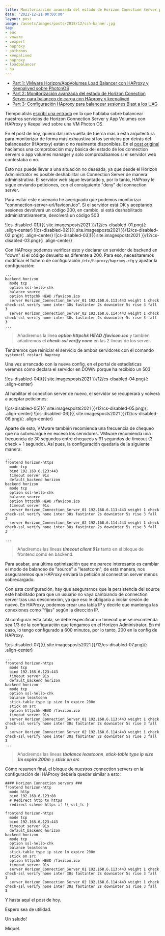 ```yaml
---
title: Monitorización avanzada del estado de Horizon Conection Server para balanceo de carga con HAproxy y keepalived
date: '2021-12-21 00:00:00'
layout: post
image: /assets/images/posts/2018/12/ssh-banner.jpg
tag:
- euc
- vmware
- vexpert
- haproxy
- pothonos
- keepalived
- haproxy
- loadbalancer
- ha
---
```


- [Part 1: VMware Horizon/AppVolumes Load Balancer con HAProxy y Keepalived sobre PhotonOS](https://miquelmariano.github.io/2021/09/08/vmware-horizon-haproxy/)
- [Part 2: Monitorización avanzada del estado de Horizon Conection Server para balanceo de carga con HAproxy y keepalived](https://miquelmariano.github.io/2021/12/21/vmware-horizon-load-balancer-haproxy-avanzado/)
- [Part 3: Configuración HAproxy para balancear sesiones Blast a los UAG](hhttps://miquelmariano.github.io/2025/07/15/haproxy-blast-uag/)

Tiempo atrás [escribí una entrada](https://miquelmariano.github.io/2021/09/08/vmware-horizon-haproxy/) en la que hablaba sobre balancear nuestros servicios de Horizon Connection Server y App Volumes con HAProxy y Keepalived sobre una VM Photon OS.

En el post de hoy, quiero dar una vuelta de tuerca más a esta arquitectura para monitorizar de forma más exhaustiva si los servicios por detrás del balanceador (HAproxy) están o no realmente disponibles. En el [post original](https://miquelmariano.github.io/2021/09/08/vmware-horizon-haproxy/) hacíamos una comprobación muy básica del estado de los connection servers o app volumes manager y solo comprobábamos si el servidor web contestaba o no.

Esto nos puede llevar a una situación no deseada, ya que desde el Horizon Administrator es posible deshabilitar un Connection Server de manera administrativa. El servidor web sigue levantado y, por lo tanto, HAProxy le sigue enviando peticiones, con el consiguiente "deny" del connection server.

Para evitar este escenario he averiguado que podemos monitorizar "connnection-server-url/favicon.ico". Si el servidor está OK y aceptando sesiones devolverá un código 200, en cambio, si está deshabilitado administrativamente, devolverá un código 503

![cs-disabled-01]({{ site.imagesposts2021 }}/12/cs-disabled-01.png){: .align-center}
![cs-disabled-02]({{ site.imagesposts2021 }}/12/cs-disabled-02.png){: .align-center}
![cs-disabled-03]({{ site.imagesposts2021 }}/12/cs-disabled-03.png){: .align-center}

Con HAProxy podemos verificar esto y declarar un servidor de backend en "down" si el código devuelto es diferente a 200. Para eso, necesitaremos modificar el fichero de configuración `/etc/haproxy/haproxy.cfg` y ajustar la configuración:

```ssh
...
backend horizon
  mode tcp
  option ssl-hello-chk
  balance source
  option httpchk HEAD /favicon.ico
  server Horizon_Connection_Server_01 192.168.6.113:443 weight 1 check check-ssl verify none inter 30s fastinter 2s downinter 5s rise 3 fall 3
  server Horizon_Connection_Server_02 192.168.6.114:443 weight 1 check check-ssl verify none inter 30s fastinter 2s downinter 5s rise 3 fall 3
...
```

> Añadiremos la línea **_option httpchk HEAD /favicon.ico_** y también añadiremos el **_check-ssl verify none_** en las 2 líneas de los server.

Tendremos que reiniciar el servicio de ambos servidores con el comando `systemctl restart haproxy`

Una vez arrancado con la nueva config, en el portal de estadísticas veremos cómo declara el servidor en DOWN porque ha recibido un 503

![cs-disabled-04]({{ site.imagesposts2021 }}/12/cs-disabled-04.png){: .align-center}

Al habilitar el conection server de nuevo, el servidor se recuperará y volverá a aceptar peticiones:

![cs-disabled-05]({{ site.imagesposts2021 }}/12/cs-disabled-05.png){: .align-center}
![cs-disabled-06]({{ site.imagesposts2021 }}/12/cs-disabled-06.png){: .align-center}

Aparte de esto, VMware también recomienda una frecuencia de chequeo que no sobrecargue en exceso los servidores. VMware recomienda una frecuencia de 30 segundos entre chequeos y 91 segundos de timeout (3 check + 1 segundo). Así pues, la configuración quedaria de la siguiente manera:

```ssh
...
frontend horizon-https
  mode tcp
  bind 192.168.6.123:443
  timeout server 91s
  default_backend horizon
backend horizon
  mode tcp
  option ssl-hello-chk
  balance source
  option httpchk HEAD /favicon.ico
  timeout server 91s
  server Horizon_Connection_Server_01 192.168.6.113:443 weight 1 check check-ssl verify none inter 30s fastinter 2s downinter 5s rise 3 fall 3
  server Horizon_Connection_Server_02 192.168.6.114:443 weight 1 check check-ssl verify none inter 30s fastinter 2s downinter 5s rise 3 fall 3

...
```

> Añadiremos las líneas **_timeout client 91s_** tanto en el bloque de frontend como en backend.

Para acabar, una última optimización que me parece interesante es cambiar el modo de balanceo de "source" a "leastconn", de esta manera, nos aseguraremos que HAProxy enviará la petición al connection server menos sobrecargado.

Con esta configuración, hay que asegurarnos que la persistencia del source esté habilitado para que un usuario no vaya cambiando de connection server tras una desconexión, ya que eso le obligaría a iniciar sesión de nuevo. En HAProxy, podemos crear una tabla IP y decirle que mantenga las conexiones como "fijas" según la dirección IP. 

Al configurar esta tabla, se debe especificar un timeout que se recomienda sea 1/3 de la configuración que tengamos en el Horizon Administrator. En mi caso, lo tengo configurado a 600 minutos, por lo tanto, 200 en la config de HAProxy.

![cs-disabled-07]({{ site.imagesposts2021 }}/12/cs-disabled-07.png){: .align-center}

```ssh
...
frontend horizon-https
  mode tcp
  bind 192.168.6.123:443
  timeout server 91s
  default_backend horizon
backend horizon
  mode tcp
  option ssl-hello-chk
  balance leastconn
  stick-table type ip size 1m expire 200m
  stick on src
  option httpchk HEAD /favicon.ico
  timeout server 91s
  server Horizon_Connection_Server_01 192.168.6.113:443 weight 1 check check-ssl verify none inter 30s fastinter 2s downinter 5s rise 3 fall 3
  server Horizon_Connection_Server_02 192.168.6.114:443 weight 1 check check-ssl verify none inter 30s fastinter 2s downinter 5s rise 3 fall 3
...
```

> Añadiremos las líneas **_tbalance leastconn_**, **_stick-table type ip size 1m expire 200m_** y **_stick on src_** 

Cómo resumen final, el bloque de nuestros connection servers en la configuración del HAProxy debería quedar similar a esto:

```ssh
#### Horizon Connection servers ###
frontend horizon-http
  mode http
  bind 192.168.6.123:80
  # Redirect http to https
  redirect scheme https if !{ ssl_fc }

frontend horizon-https
  mode tcp
  bind 192.168.6.123:443
  timeout server 91s
  default_backend horizon
backend horizon
  mode tcp
  option ssl-hello-chk
  balance leastconn
  stick-table type ip size 1m expire 200m
  stick on src
  option httpchk HEAD /favicon.ico
  timeout server 91s
  server Horizon_Connection_Server_01 192.168.6.113:443 weight 1 check check-ssl verify none inter 30s fastinter 2s downinter 5s rise 3 fall 3
  server Horizon_Connection_Server_02 192.168.6.114:443 weight 1 check check-ssl verify none inter 30s fastinter 2s downinter 5s rise 3 fall 3
  ```

Y hasta aquí el post de hoy.

Espero sea de utilidad.

Un saludo!

Miquel.
